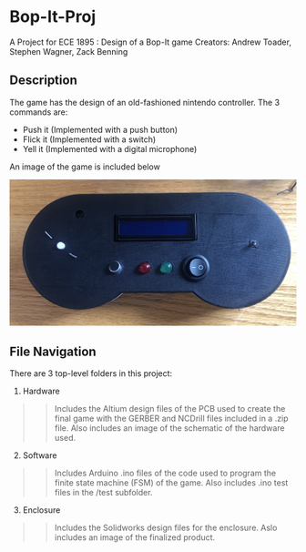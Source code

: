 # Bop-It-Proj
A Project for ECE 1895 : Design of a Bop-It game
Creators: Andrew Toader, Stephen Wagner, Zack Benning

## Description
The game has the design of an old-fashioned nintendo controller. The 3 commands are:

- Push it (Implemented with a push button)
- Flick it (Implemented with a switch)
- Yell it (Implemented with a digital microphone)

An image of the game is included below

![](/enclosure_files/img/game.jpg)

## File Navigation
There are 3 top-level folders in this project:

1. Hardware
> > Includes the Altium design files of the PCB used to create the final game with the GERBER and NCDrill files included in a .zip file. Also includes an image of the schematic of the hardware used.
2. Software
> > Includes Arduino .ino files of the code used to program the finite state machine (FSM) of the game. Also includes .ino test files in the /test subfolder.
3. Enclosure
> > Includes the Solidworks design files for the enclosure. Aslo includes an image of the finalized product.
